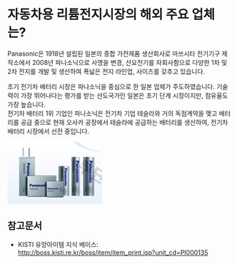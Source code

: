 # 자동차용 리튬전지시장의 해외 주요 업체는?

Panasonic은 1918년 설립된 일본의 종합 가전제품 생산회사로 마쓰시타 전기기구 제작소에서 2008년 파나소닉으로 사명을 변경, 
산요전기를 자회사함으로 다양한 1차 및 2차 전지를 개발 및 생산하여 폭넓은 전지 라인업, 사이즈를 갖추고 있습니다.

초기 전기차 배터리 시장은 파나소닉을 중심으로 한 일본 업체가 주도하였습니다. 기술력이 가장 뛰어나다는 평가를 받는 선도국가인 
일본은 초기 단계 시장이지만, 점유율도 가장 높습니다.  
전기차 배터리 1위 기업인 파나소닉은 전기차 기업 테슬라와 거의 독점계약을 맺고 배터리를 공급 중으로 현재 오사카 공장에서 
테슬라에 공급하는 배터리를 생산하여, 전기차 배터리 시장에서 선전 중입니다. 

![삼성SDI](./images/자동차용리튬전지_Q13_1_3.PNG)


## 참고문서
- KISTI 유망아이템 지식 베이스: http://boss.kisti.re.kr/boss/item/item_print.jsp?unit_cd=PI000135
